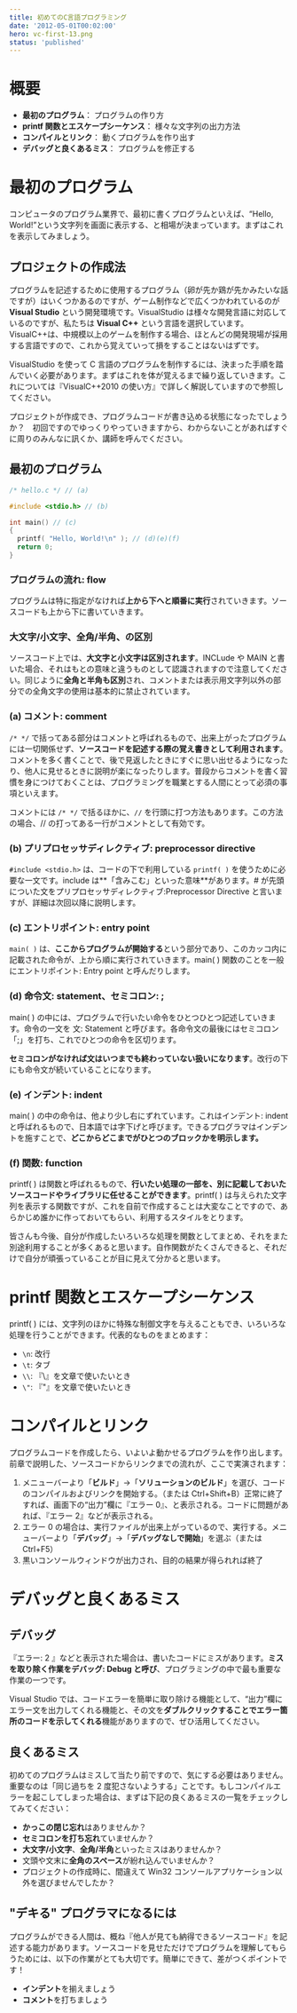 ```yaml
---
title: 初めてのC言語プログラミング
date: '2012-05-01T00:02:00'
hero: vc-first-13.png
status: 'published'
---
```


# 概要

- **最初のプログラム**： プログラムの作り方
- **printf 関数とエスケープシーケンス**： 様々な文字列の出力方法
- **コンパイルとリンク**： 動くプログラムを作り出す
- **デバッグと良くあるミス**： プログラムを修正する

# 最初のプログラム

コンピュータのプログラム業界で、最初に書くプログラムといえば、“Hello, World!”という文字列を画面に表示する、と相場が決まっています。まずはこれを表示してみましょう。

## プロジェクトの作成法

プログラムを記述するために使用するプログラム（卵が先か鶏が先かみたいな話ですが）はいくつかあるのですが、ゲーム制作などで広くつかわれているのが **Visual Studio** という開発環境です。VisualStudio は様々な開発言語に対応しているのですが、私たちは **Visual C++** という言語を選択しています。VisualC++は、中規模以上のゲームを制作する場合、ほとんどの開発現場が採用する言語ですので、これから覚えていって損をすることはないはずです。

VisualStudio を使って C 言語のプログラムを制作するには、決まった手順を踏んでいく必要があります。まずはこれを体が覚えるまで繰り返していきます。これについては『VisualC++2010 の使い方』で詳しく解説していますので参照してください。

プロジェクトが作成でき、プログラムコードが書き込める状態になったでしょうか？　初回ですのでゆっくりやっていきますから、わからないことがあればすぐに周りのみんなに訊くか、講師を呼んでください。

## 最初のプログラム

```cpp
/* hello.c */ // (a)

#include <stdio.h> // (b)

int main() // (c)
{
  printf( "Hello, World!\n" ); // (d)(e)(f)
  return 0;
}
```

### プログラムの流れ: flow

プログラムは特に指定がなければ**上から下へと順番に実行**されていきます。ソースコードも上から下に書いていきます。

### 大文字/小文字、全角/半角、の区別

ソースコード上では、**大文字と小文字は区別されます**。INCLude や MAIN と書いた場合、それはもとの意味と違うものとして認識されますので注意してください。同じように**全角と半角も区別**され、コメントまたは表示用文字列以外の部分での全角文字の使用は基本的に禁止されています。

### (a) コメント: comment

`/* */` で括ってある部分はコメントと呼ばれるもので、出来上がったプログラムには一切関係せず、**ソースコードを記述する際の覚え書きとして利用されます**。コメントを多く書くことで、後で見返したときにすぐに思い出せるようになったり、他人に見せるときに説明が楽になったりします。普段からコメントを書く習慣を身につけておくことは、プログラミングを職業とする人間にとって必須の事項といえます。

コメントには `/* */` で括るほかに、`//` を行頭に打つ方法もあります。この方法の場合、// の打ってある一行がコメントとして有効です。

### (b) プリプロセッサディレクティブ: preprocessor directive

`#include <stdio.h>` は、コードの下で利用している `printf( )` を使うために必要な一文です。include は**「含みこむ」といった意味**があります。# が先頭についた文をプリプロセッサディレクティブ:Preprocessor Directive と言いますが、詳細は次回以降に説明します。

### (c) エントリポイント: entry point

`main( )` は、**ここからプログラムが開始する**という部分であり、このカッコ内に記載された命令が、上から順に実行されていきます。main( ) 関数のことを一般にエントリポイント: Entry point と呼んだりします。

### (d) 命令文: statement、セミコロン: ;

main( ) の中には、プログラムで行いたい命令をひとつひとつ記述していきます。命令の一文を 文: Statement と呼びます。各命令文の最後にはセミコロン「;」を打ち、これでひとつの命令を区切ります。

**セミコロンがなければ文はいつまでも終わっていない扱いになります**。改行の下にも命令文が続いていることになります。

### (e) インデント: indent

main( ) の中の命令は、他より少し右にずれています。これはインデント: indent と呼ばれるもので、日本語では字下げと呼びます。できるプログラマはインデントを施すことで、**どこからどこまでがひとつのブロックかを明示します。**

### (f) 関数: function

printf( ) は関数と呼ばれるもので、**行いたい処理の一部を、別に記載しておいたソースコードやライブラリに任せることができます**。printf( ) は与えられた文字列を表示する関数ですが、これを自前で作成することは大変なことですので、あらかじめ誰かに作っておいてもらい、利用するスタイルをとります。

皆さんも今後、自分が作成したいろいろな処理を関数としてまとめ、それをまた別途利用することが多くあると思います。自作関数がたくさんできると、それだけで自分が頑張っていることが目に見えて分かると思います。

# printf 関数とエスケープシーケンス

printf( ) には、文字列のほかに特殊な制御文字を与えることもでき、いろいろな処理を行うことができます。代表的なものをまとめます：

- `\n`: 改行
- `\t`: タブ
- `\\`: 『\』を文章で使いたいとき
- `\"`: 『"』を文章で使いたいとき

# コンパイルとリンク

プログラムコードを作成したら、いよいよ動かせるプログラムを作り出します。前章で説明した、ソースコードからリンクまでの流れが、ここで実演されます：

1. メニューバーより「**ビルド**」→「**ソリューションのビルド**」を選び、コードのコンパイルおよびリンクを開始する。（または Ctrl+Shift+B）正常に終了すれば、画面下の“出力”欄に『エラー 0』、と表示される。コードに問題があれば、『エラー 2』などが表示される。
1. エラー 0 の場合は、実行ファイルが出来上がっているので、実行する。メニューバーより「**デバッグ**」→「**デバッグなしで開始**」を選ぶ（または Ctrl+F5）
1. 黒いコンソールウィンドウが出力され、目的の結果が得られれば終了

# デバッグと良くあるミス

## デバッグ

『エラー: 2 』などと表示された場合は、書いたコードにミスがあります。**ミスを取り除く作業をデバッグ: Debug と呼び**、プログラミングの中で最も重要な作業の一つです。

Visual Studio では、コードエラーを簡単に取り除ける機能として、“出力”欄にエラー文を出力してくれる機能と、その文を**ダブルクリックすることでエラー箇所のコードを示してくれる**機能がありますので、ぜひ活用してください。

## 良くあるミス

初めてのプログラムはミスして当たり前ですので、気にする必要はありません。重要なのは「同じ過ちを 2 度犯さないようする」ことです。もしコンパイルエラーを起こしてしまった場合は、まずは下記の良くあるミスの一覧をチェックしてみてください：

- **かっこの閉じ忘れ**はありませんか？
- **セミコロンを打ち忘れ**ていませんか？
- **大文字/小文字**、**全角/半角**といったミスはありませんか？
- 文頭や文末に**全角のスペース**が紛れ込んでいませんか？
- プロジェクトの作成時に、間違えて Win32 コンソールアプリケーション以外を選びませんでしたか？

## "デキる" プログラマになるには

プログラムができる人間は、概ね『他人が見ても納得できるソースコード』を記述する能力があります。ソースコードを見せただけでプログラムを理解してもらうためには、以下の作業がとても大切です。簡単にできて、差がつくポイントです！

- **インデント**を揃えましょう
- **コメント**を打ちましょう
